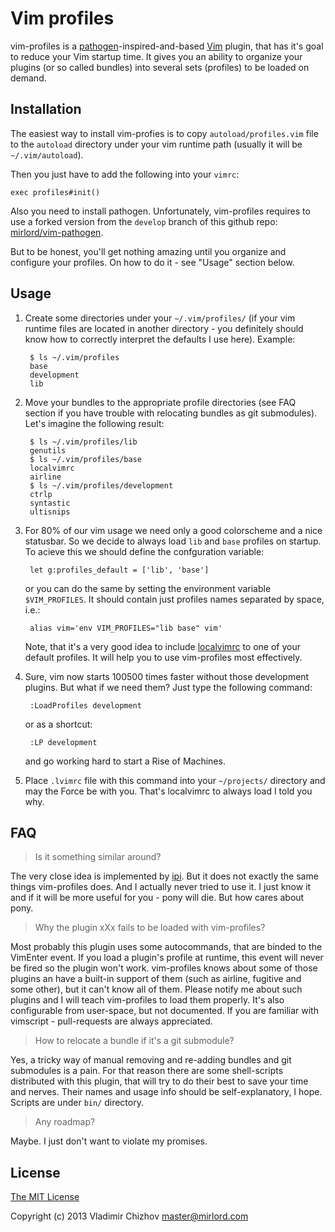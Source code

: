 # Vim profiles

vim-profiles is a [pathogen](https://github.com/tpope/vim-pathogen)-inspired-and-based
[Vim](http://www.vim.org) plugin, that has it's goal to reduce your Vim startup
time. It gives you an ability to organize your plugins (or so called bundles)
into several sets (profiles) to be loaded on demand.

## Installation

The easiest way to install vim-profies is to copy `autoload/profiles.vim` file
to the `autoload` directory under your vim runtime path (usually it will be
`~/.vim/autoload`).

Then you just have to add the following into your `vimrc`:

    exec profiles#init()

Also you need to install pathogen. Unfortunately, vim-profiles requires to use
a forked version from the `develop` branch of this github repo:
[mirlord/vim-pathogen](https://github.com/mirlord/vim-pathogen).

But to be honest, you'll get nothing amazing until you organize and configure
your profiles. On how to do it - see "Usage" section below.

## Usage

1. Create some directories under your `~/.vim/profiles/` (if your vim runtime
   files are located in another directory - you definitely should know how to
   correctly interpret the defaults I use here). Example:

        $ ls ~/.vim/profiles
        base
        development
        lib

2. Move your bundles to the appropriate profile directories (see FAQ section if
   you have trouble with relocating bundles as git submodules). Let's imagine the
   following result:

        $ ls ~/.vim/profiles/lib
        genutils
        $ ls ~/.vim/profiles/base
        localvimrc
        airline
        $ ls ~/.vim/profiles/development
        ctrlp
        syntastic
        ultisnips

3. For 80% of our vim usage we need only a good colorscheme and a nice
   statusbar. So we decide to always load `lib` and `base` profiles on startup.
   To acieve this we should define the confguration variable:

        let g:profiles_default = ['lib', 'base']

   or you can do the same by setting the environment variable `$VIM_PROFILES`. It
   should contain just profiles names separated by space, i.e.:

        alias vim='env VIM_PROFILES="lib base" vim'

   Note, that it's a very good idea to include
   [localvimrc](https://github.com/embear/vim-localvimrc/) to one of your default
   profiles. It will help you to use vim-profiles most effectively.

4. Sure, vim now starts 100500 times faster without those development plugins.
   But what if we need them? Just type the following command:

        :LoadProfiles development

   or as a shortcut:

        :LP development

   and go working hard to start a Rise of Machines.

5. Place `.lvimrc` file with this command into your `~/projects/` directory and
   may the Force be with you. That's localvimrc to always load I told you why.

## FAQ

> Is it something similar around?

The very close idea is implemented by [ipi](https://github.com/jceb/vim-ipi/).
But it does not exactly the same things vim-profiles does. And I actually never
tried to use it. I just know it and if it will be more useful for you - pony
will die. But how cares about pony.

> Why the plugin xXx fails to be loaded with vim-profiles?

Most probably this plugin uses some autocommands, that are binded to the
VimEnter event. If you load a plugin's profile at runtime, this event will
never be fired so the plugin won't work. vim-profiles knows about some of those
plugins an have a built-in support of them (such as airline, fugitive and some
other), but it can't know all of them. Please notify me about such plugins and
I will teach vim-profiles to load them properly. It's also configurable from
user-space, but not documented. If you are familiar with vimscript -
pull-requests are always appreciated.

> How to relocate a bundle if it's a git submodule?

Yes, a tricky way of manual removing and re-adding bundles and git submodules
is a pain. For that reason there are some shell-scripts distributed with this
plugin, that will try to do their best to save your time and nerves.  Their
names and usage info should be self-explanatory, I hope. Scripts are under
`bin/` directory.

> Any roadmap?

Maybe. I just don't want to violate my promises.

## License

[The MIT License](http://www.opensource.org/licenses/mit-license.php)

Copyright (c) 2013 Vladimir Chizhov <master@mirlord.com>

